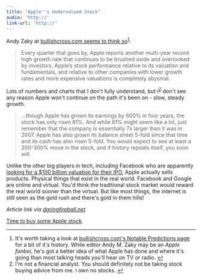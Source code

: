 ```yaml
---
title: "Apple''s Undervalued Stock"
audio: 'http://'
link-url: 'http://'
---
```

<p>Andy Zaky at <a href="http://bullishcross.com/apple-the-most-undervalued-large-cap-stock-in-america/">bullishcross.com seems to think so</a><sup id="fnref-19845:1"><a href="#fn-19845:1" rel="footnote">1</a></sup>:</p>
<blockquote><p>
  Every quarter that goes by, Apple reports another multi-year record high growth rate that continues to be brushed aside and overlooked by investors. Apple’s stock performance relative to its valuation and fundamentals, and relative to other companies with lower growth rates and more expensive valuations is completely abysmal.
</p></blockquote>
<p>Lots of numbers and charts that I don't fully understand, but I<sup id="fnref-19845:2"><a href="#fn-19845:2" rel="footnote">2</a></sup> don't see any reason Apple won't continue on the path it's been on - slow, steady growth.</p>
<blockquote><p>
  ...though Apple has grown its earnings by 600% in four years, the stock has only risen 81%. And while 81% might seem like a lot, just remember that the company is essentially 7x larger than it was in 2007. Apple has also grown its balance sheet 5-fold since that time and its cash has also risen 5-fold. You would expect to see at least a 200-300% move in the stock, and if history repeats itself, you soon will.
</p></blockquote>
<p>Unlike the other big players in tech, including Facebook who are apparently <a href="http://dealbook.nytimes.com/2011/11/29/facebook-may-be-forced-to-go-public-amid-market-gloom/">looking for a $100 billion valuation for their IPO</a>, Apple actually sells products. Physical things that exist in the real world. Facebook and Google are online and virtual. You'd think the traditional stock market would reward the real world sooner than the virtual. But like most things, the internet is still seen as the gold rush and there's gold in them hills!</p>
<p><em>Article link via <a href="http://daringfireball.net/linked/2011/11/30/aapl-andy-zaky">daringfireball.net</a></em></p>
<p><a href="https://chrisenns.com/2011/11/24/ipad-sales-need-not-apply/">Time to buy some Apple stock</a>.</p>
<div class="footnotes">
<hr />
<ol>
<li id="fn-19845:1">
It's worth taking a look at <a href="http://bullishcross.com/notable-predictions/">bullishcross.com's Notable Predictions page</a> for a bit of it's history. While editor Andy M. Zaky may be an <em>Apple fanboi</em>, he's got a better idea of what Apple has done and where it's going than most talking heads you'll hear on TV or radio.&#160;<a href="#fnref-19845:1" rev="footnote">&#8617;</a>
</li>
<li id="fn-19845:2">
I'm not a financial analyst. You should definitely not be taking stock buying advice from me. I own no stocks.&#160;<a href="#fnref-19845:2" rev="footnote">&#8617;</a>
</li>
</ol>
</div>
